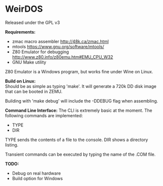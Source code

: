 # WeirDOS

Released under the GPL v3

**Requirements:**
   - zmac macro assembler <http://48k.ca/zmac.html>  
   - mtools <https://www.gnu.org/software/mtools/>  
   - Z80 Emulator for debugging <http://www.z80.info/z80emu.htm#EMU_CPU_W32>  
   - GNU Make utility

Z80 Emulator is a Windows program, but works fine under Wine on Linux.

**Build on Linux:**  
Should be as simple as typing 'make'. It will generate
a 720k DD disk image that can be booted in ZEMU.

Building with 'make debug' will include the -DDEBUG flag when assembling.

**Command Line Interface:**
The CLI is extremely basic at the moment. The following commands are implemented:
   - TYPE
   - DIR

TYPE sends the contents of a file to the console. DIR shows a directory listing.

Transient commands can be executed by typing the name of the .COM file.

**TODO:**
   - Debug on real hardware
   - Build option for Windows
